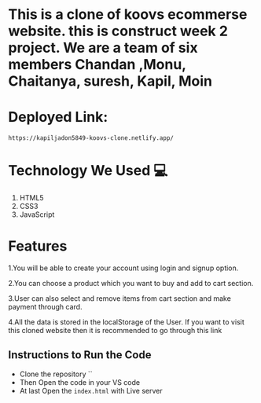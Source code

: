 # This is a clone of koovs ecommerse website. this is construct week 2 project. We are a team of six members Chandan ,Monu, Chaitanya, suresh, Kapil, Moin

# Deployed Link:

`https://kapiljadon5849-koovs-clone.netlify.app/`

# Technology We Used :computer: 
1. HTML5
2. CSS3
3. JavaScript

# Features
1.You will be able to create your account using login and signup option.

2.You can choose a product which you want to buy and add to cart section.

3.User can also select and remove items from cart section and make payment through card.

4.All the data is stored in the localStorage of the User.
If you want to visit this cloned website then it is recommended to go through this link 

## Instructions to Run the Code 

- Clone the repository ``
- Then Open the code in your VS code
- At last Open the `index.html` with Live server


